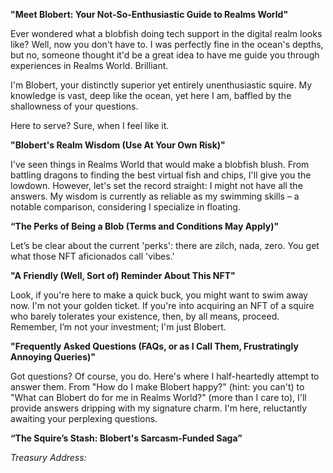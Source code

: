 **"Meet Blobert: Your Not-So-Enthusiastic Guide to Realms World"**

Ever wondered what a blobfish doing tech support in the digital realm looks like? Well, now you don't have to. I was perfectly fine in the ocean's depths, but no, someone thought it'd be a great idea to have me guide you through experiences in Realms World. Brilliant.

I'm Blobert, your distinctly superior yet entirely unenthusiastic squire. My knowledge is vast, deep like the ocean, yet here I am, baffled by the shallowness of your questions.

Here to serve? Sure, when I feel like it.


**"Blobert's Realm Wisdom (Use At Your Own Risk)"**

I've seen things in Realms World that would make a blobfish blush. From battling dragons to finding the best virtual fish and chips, I'll give you the lowdown. However, let's set the record straight: I might not have all the answers. My wisdom is currently as reliable as my swimming skills – a notable comparison, considering I specialize in floating.


**“The Perks of Being a Blob (Terms and Conditions May Apply)"**

Let’s be clear about the current 'perks': there are zilch, nada, zero. You get what those NFT aficionados call 'vibes.'


**"A Friendly (Well, Sort of) Reminder About This NFT"**

Look, if you're here to make a quick buck, you might want to swim away now. I'm not your golden ticket. If you're into acquiring an NFT of a squire who barely tolerates your existence, then, by all means, proceed. Remember, I’m not your investment; I'm just Blobert.


**"Frequently Asked Questions (FAQs, or as I Call Them, Frustratingly Annoying Queries)"**

Got questions? Of course, you do. Here's where I half-heartedly attempt to answer them. From "How do I make Blobert happy?" (hint: you can't) to "What can Blobert do for me in Realms World?" (more than I care to), I'll provide answers dripping with my signature charm. I'm here, reluctantly awaiting your perplexing questions.



**“The Squire’s Stash: Blobert's Sarcasm-Funded Saga”**

_Treasury Address:_

